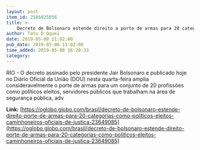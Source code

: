 ```yaml
---
layout: post
item_id: 2586025056
title: >-
    Decreto de Bolsonaro estende direito a porte de armas para 20 categorias, como políticos eleitos, caminhoneiros e oficiais de Justiça
author: Tatu D'Oquei
date: 2019-05-08 11:02:00
pub_date: 2019-05-08 11:02:00
time_added: 2019-05-08 16:28:33
category: 
---
```


RIO - O decreto assinado pelo presidente Jair Bolsonaro e publicado hoje no Diário Oficial da União (DOU) nesta quarta-feira amplia consideravelmente o porte de armas para um conjunto de 20 profissões como políticos eleitos, servidores públicos que trabalham na área de segurança pública, adv

**Link:** [https://oglobo.globo.com/brasil/decreto-de-bolsonaro-estende-direito-porte-de-armas-para-20-categorias-como-politicos-eleitos-caminhoneiros-oficiais-de-justica-23649085](https://oglobo.globo.com/brasil/decreto-de-bolsonaro-estende-direito-porte-de-armas-para-20-categorias-como-politicos-eleitos-caminhoneiros-oficiais-de-justica-23649085)

